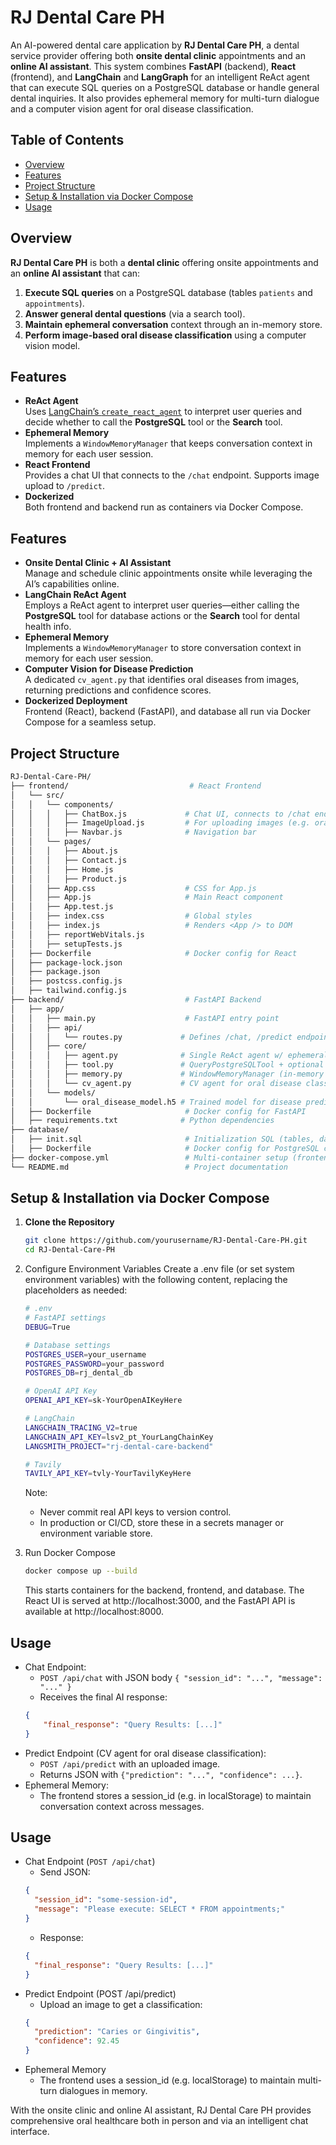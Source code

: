 # RJ Dental Care PH

An AI-powered dental care application by **RJ Dental Care PH**, a dental service provider offering both **onsite dental clinic** appointments and an **online AI assistant**. This system combines **FastAPI** (backend), **React** (frontend), and **LangChain** and **LangGraph** for an intelligent ReAct agent that can execute SQL queries on a PostgreSQL database or handle general dental inquiries. It also provides ephemeral memory for multi-turn dialogue and a computer vision agent for oral disease classification.

## Table of Contents
- [Overview](#overview)
- [Features](#features)
- [Project Structure](#project-structure)
- [Setup & Installation via Docker Compose](#setup--installation-via-docker-compose)
- [Usage](#usage)

## Overview
**RJ Dental Care PH** is both a **dental clinic** offering onsite appointments and an **online AI assistant** that can:
1. **Execute SQL queries** on a PostgreSQL database (tables `patients` and `appointments`).
2. **Answer general dental questions** (via a search tool).
3. **Maintain ephemeral conversation** context through an in-memory store.
4. **Perform image-based oral disease classification** using a computer vision model.

## Features
- **ReAct Agent**  
  Uses [LangChain’s `create_react_agent`](https://python.langchain.com/docs/) to interpret user queries and decide whether to call the **PostgreSQL** tool or the **Search** tool.
- **Ephemeral Memory**  
  Implements a `WindowMemoryManager` that keeps conversation context in memory for each user session.
- **React Frontend**  
  Provides a chat UI that connects to the `/chat` endpoint. Supports image upload to `/predict`.
- **Dockerized**  
  Both frontend and backend run as containers via Docker Compose.

## Features
- **Onsite Dental Clinic + AI Assistant**  
  Manage and schedule clinic appointments onsite while leveraging the AI’s capabilities online.
- **LangChain ReAct Agent**  
  Employs a ReAct agent to interpret user queries—either calling the **PostgreSQL** tool for database actions or the **Search** tool for dental health info.
- **Ephemeral Memory**  
  Implements a `WindowMemoryManager` to store conversation context in memory for each user session.
- **Computer Vision for Disease Prediction**  
  A dedicated `cv_agent.py` that identifies oral diseases from images, returning predictions and confidence scores.
- **Dockerized Deployment**  
  Frontend (React), backend (FastAPI), and database all run via Docker Compose for a seamless setup.

## Project Structure
```bash
RJ-Dental-Care-PH/
├── frontend/                           # React Frontend
│   └── src/
│   │   └── components/
│   │   │   ├── ChatBox.js             # Chat UI, connects to /chat endpoint
│   │   │   ├── ImageUpload.js         # For uploading images (e.g. oral disease prediction)
│   │   │   ├── Navbar.js              # Navigation bar
│   │   └── pages/
│   │   │   ├── About.js
│   │   │   ├── Contact.js
│   │   │   ├── Home.js
│   │   │   ├── Product.js
│   │   ├── App.css                    # CSS for App.js
│   │   ├── App.js                     # Main React component
│   │   ├── App.test.js
│   │   ├── index.css                  # Global styles
│   │   ├── index.js                   # Renders <App /> to DOM
│   │   ├── reportWebVitals.js
│   │   ├── setupTests.js
│   ├── Dockerfile                     # Docker config for React
│   ├── package-lock.json
│   ├── package.json
│   ├── postcss.config.js
│   ├── tailwind.config.js
├── backend/                           # FastAPI Backend
│   ├── app/
│   │   ├── main.py                    # FastAPI entry point
│   │   ├── api/
│   │   │   └── routes.py             # Defines /chat, /predict endpoints
│   │   ├── core/
│   │   │   ├── agent.py              # Single ReAct agent w/ ephemeral memory
│   │   │   ├── tool.py               # QueryPostgreSQLTool + optional SearchTool
│   │   │   ├── memory.py             # WindowMemoryManager (in-memory conversation)
│   │   │   └── cv_agent.py           # CV agent for oral disease classification
│   │   └── models/
│   │       └── oral_disease_model.h5 # Trained model for disease prediction
│   ├── Dockerfile                     # Docker config for FastAPI
│   ├── requirements.txt              # Python dependencies
├── database/
│   ├── init.sql                       # Initialization SQL (tables, data)
│   ├── Dockerfile                     # Docker config for PostgreSQL container
├── docker-compose.yml                 # Multi-container setup (frontend, backend, DB)
└── README.md                          # Project documentation
```

## Setup & Installation via Docker Compose
1. **Clone the Repository**  
   ```bash
   git clone https://github.com/yourusername/RJ-Dental-Care-PH.git
   cd RJ-Dental-Care-PH

2. Configure Environment Variables
Create a .env file (or set system environment variables) with the following content, replacing the placeholders as needed:
    ```bash
    # .env
    # FastAPI settings
    DEBUG=True

    # Database settings
    POSTGRES_USER=your_username
    POSTGRES_PASSWORD=your_password
    POSTGRES_DB=rj_dental_db

    # OpenAI API Key
    OPENAI_API_KEY=sk-YourOpenAIKeyHere

    # LangChain
    LANGCHAIN_TRACING_V2=true
    LANGCHAIN_API_KEY=lsv2_pt_YourLangChainKey
    LANGSMITH_PROJECT="rj-dental-care-backend"

    # Tavily
    TAVILY_API_KEY=tvly-YourTavilyKeyHere
    ```
    Note:
    - Never commit real API keys to version control.
    - In production or CI/CD, store these in a secrets manager or environment variable store.

3. Run Docker Compose
    ```bash
    docker compose up --build
    ```
    This starts containers for the backend, frontend, and database. The React UI is served at http://localhost:3000, and the FastAPI API is available at http://localhost:8000.
    
## Usage
- Chat Endpoint:
    - `POST /api/chat` with JSON body `{ "session_id": "...", "message": "..." }`
    - Receives the final AI response:
    ```json
    {
        "final_response": "Query Results: [...]"
    }
    ```
- Predict Endpoint (CV agent for oral disease classification):
    - `POST /api/predict` with an uploaded image.
    - Returns JSON with `{"prediction": "...", "confidence": ...}`.
- Ephemeral Memory:
    - The frontend stores a session_id (e.g. in localStorage) to maintain conversation context across messages.


## Usage
- Chat Endpoint (`POST /api/chat`)
  - Send JSON:
  ```json
  {
    "session_id": "some-session-id",
    "message": "Please execute: SELECT * FROM appointments;"
  }
  ```
  - Response:
  ```json
  {
    "final_response": "Query Results: [...]"
  }
  ```
- Predict Endpoint (POST /api/predict)
  - Upload an image to get a classification:
  ```json
  {
    "prediction": "Caries or Gingivitis",
    "confidence": 92.45
  }
  ```
- Ephemeral Memory
  - The frontend uses a session_id (e.g. localStorage) to maintain multi-turn dialogues in memory.

With the onsite clinic and online AI assistant, RJ Dental Care PH provides comprehensive oral healthcare both in person and via an intelligent chat interface.